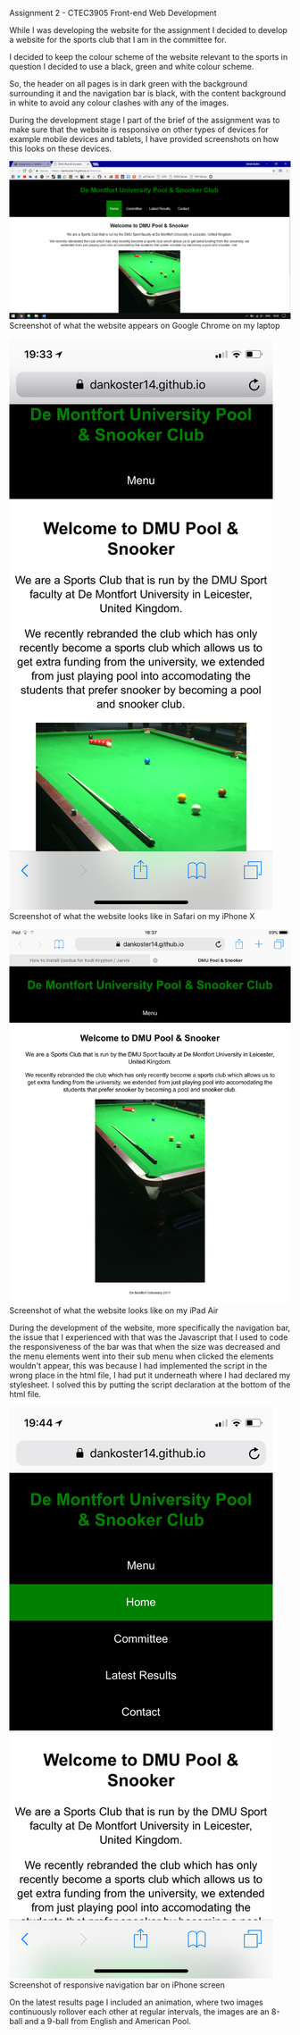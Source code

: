Assignment 2 - CTEC3905 Front-end Web Development

While I was developing the website for the assignment I decided to develop a website for the sports club that I am in the committee for.

I decided to keep the colour scheme of the website relevant to the sports in question I decided to use a black, green and white colour scheme.

So, the header on all pages is in dark green with the background surrounding it and the navigation bar is black, with the content background in white to avoid any colour clashes with any of the images.

During the development stage I part of the brief of the assignment was to make sure that the website is responsive on other types of devices for example mobile devices and tablets, I have provided screenshots on how this looks on these devices.

![Laptop Screenshot](/images/laptopscreenshot.png)
Screenshot of what the website appears on Google Chrome on my laptop

![iPhone Screenshot](/images/iphonescreenshot.JPG)
Screenshot of what the website looks like in Safari on my iPhone X

![iPad Screenshot](/images/ipadscreenshot.PNG)
Screenshot of what the website looks like on my iPad Air

During the development of the website, more specifically the navigation bar, the issue that I experienced with that was the Javascript that I used to code the responsiveness of the bar was that when the size was decreased and the menu elements went into their sub menu when clicked the elements wouldn't appear, this was because I had implemented the script in the wrong place in the html file, I had put it underneath where I had declared my stylesheet. I solved this by putting the script declaration at the bottom of the html file.

![Navigation Screenshot](/images/navscreenshot.JPG)
Screenshot of responsive navigation bar on iPhone screen

On the latest results page I included an animation, where two images continuously rollover each other at regular intervals, the images are an 8-ball and a 9-ball from English and American Pool.
